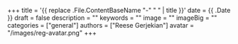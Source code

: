 +++
title = '{{ replace .File.ContentBaseName "-" " " | title }}'
date = {{ .Date }}
draft = false
description = ""
keywords = ""
image = ""
imageBig = ""
categories = ["general"]
authors = ["Reese Gerjekian"]
avatar = "/images/reg-avatar.png"
+++
